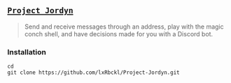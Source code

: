 ## [`Project Jordyn`](http://lxrbckl.com/Project-Jordyn)
> Send and receive messages through an address, play with the magic conch shell, and have decisions made for you with a Discord bot.

### Installation
```
cd
git clone https://github.com/lxRbckl/Project-Jordyn.git
```

